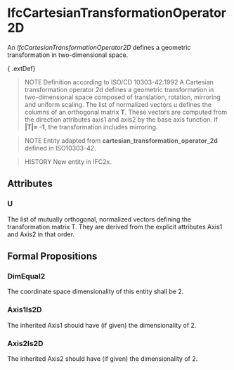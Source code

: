 # IfcCartesianTransformationOperator2D

An _IfcCartesianTransformationOperator2D_ defines a geometric transformation in two-dimensional space.<!-- end of definition -->

{ .extDef}
> NOTE  Definition according to ISO/CD 10303-42:1992
> A Cartesian transformation operator 2d defines a geometric transformation in two-dimensional space composed of translation, rotation, mirroring and uniform scaling. The list of normalized vectors u defines the columns of an orthogonal matrix **T**. These vectors are computed from the direction attributes axis1 and axis2 by the base axis function. If **|T|= -1**, the transformation includes mirroring.

> NOTE  Entity adapted from **cartesian_transformation_operator_2d** defined in ISO10303-42.

> HISTORY  New entity in IFC2x.

## Attributes

### U
The list of mutually orthogonal, normalized vectors defining the transformation matrix T. They are derived from the explicit attributes Axis1 and Axis2 in that order.

## Formal Propositions

### DimEqual2
The coordinate space dimensionality of this entity shall be 2.

### Axis1Is2D
The inherited Axis1 should have (if given) the dimensionality of 2.

### Axis2Is2D
The inherited Axis2 should have (if given) the dimensionality of 2.
